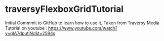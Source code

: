 # traversyFlexboxGridTutorial
 Initial Commmit to GitHub to learn how to use it,
 Taken from Traversy Media Tutorial on youtube : https://www.youtube.com/watch?v=qlA7dputiNc&t=2594s
